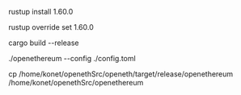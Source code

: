 
rustup install 1.60.0

rustup override set 1.60.0

cargo build --release

./openethereum --config ./config.toml



 cp /home/konet/openethSrc/openeth/target/release/openethereum /home/konet/openethSrc/openethereum
